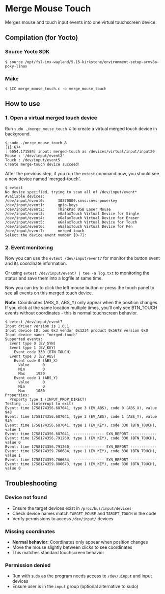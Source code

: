 # Merge Mouse Touch
Merges mouse and touch input events into one virtual touchscreen device.

## Compilation (for Yocto)

### Source Yocto SDK
```shell
$ source /opt/fsl-imx-wayland/5.15-kirkstone/environment-setup-armv8a-poky-linux
```

### Make
```shell
$ $CC merge_mouse_touch.c -o merge_mouse_touch
```

## How to use

### 1. Open a virtual merged touch device
Run `sudo ./merge_mouse_touch &` to create a virtual merged touch device in background.
```
$ sudo ./merge_mouse_touch &
[1] 674
[ 6654.171584] input: merged-touch as /devices/virtual/input/input20
Mouse : '/dev/input/event2'
Touch : /dev/input/event5
Create merge-touch device succeed!
```

After the previous step, if you run the `evtest` command now, you should see a new device named 'merged-touch'.
```shell
$ evtest
No device specified, trying to scan all of /dev/input/event*
Available devices:
/dev/input/event0:      30370000.snvs:snvs-powerkey
/dev/input/event1:      gpio-keys
/dev/input/event2:      ThinkPad USB Laser Mouse
/dev/input/event3:      eGalaxTouch Virtual Device for Single
/dev/input/event4:      eGalaxTouch Virtual Device for Eraser
/dev/input/event5:      eGalaxTouch Virtual Device for Touch
/dev/input/event6:      eGalaxTouch Virtual Device for Pen
/dev/input/event7:      merged-touch
Select the device event number [0-7]:
```

### 2. Event monitoring
Now you can use the `evtest /dev/input/event7` for monitor the button event and its coordinate information.

Or using `evtest /dev/input/event7 | tee -a log.txt` to monitoring the status and save them into a logfile at same time.

Now you can try to click the left mouse button or press the touch panel to see all events on this merged touch device.

**Note:** Coordinates (ABS_X, ABS_Y) only appear when the position changes. If you click at the same location multiple times, you'll only see BTN_TOUCH events without coordinates - this is normal touchscreen behavior.

```shell
$ evtest /dev/input/event7
Input driver version is 1.0.1
Input device ID: bus 0x3 vendor 0x1234 product 0x5678 version 0x0
Input device name: "merged-touch"
Supported events:
  Event type 0 (EV_SYN)
  Event type 1 (EV_KEY)
    Event code 330 (BTN_TOUCH)
  Event type 3 (EV_ABS)
    Event code 0 (ABS_X)
      Value      0
      Min        0
      Max     1920
    Event code 1 (ABS_Y)
      Value      0
      Min        0
      Max     1080
Properties:
  Property type 1 (INPUT_PROP_DIRECT)
Testing ... (interrupt to exit)
Event: time 1758174356.687041, type 3 (EV_ABS), code 0 (ABS_X), value 948
Event: time 1758174356.687041, type 3 (EV_ABS), code 1 (ABS_Y), value 540
Event: time 1758174356.687041, type 1 (EV_KEY), code 330 (BTN_TOUCH), value 1
Event: time 1758174356.687041, -------------- SYN_REPORT ------------
Event: time 1758174356.791260, type 1 (EV_KEY), code 330 (BTN_TOUCH), value 0
Event: time 1758174356.791260, -------------- SYN_REPORT ------------
Event: time 1758174359.766684, type 1 (EV_KEY), code 330 (BTN_TOUCH), value 1
Event: time 1758174359.766684, -------------- SYN_REPORT ------------
Event: time 1758174359.886673, type 1 (EV_KEY), code 330 (BTN_TOUCH), value 0
```

## Troubleshooting

### Device not found
- Ensure the target devices exist in `/proc/bus/input/devices`
- Check device names match `TARGET_MOUSE` and `TARGET_TOUCH` in the code
- Verify permissions to access `/dev/input/` devices

### Missing coordinates
- **Normal behavior:** Coordinates only appear when position changes
- Move the mouse slightly between clicks to see coordinates
- This matches standard touchscreen behavior

### Permission denied
- Run with `sudo` as the program needs access to `/dev/uinput` and input devices
- Ensure user is in the `input` group (optional alternative to sudo)
